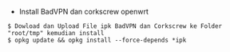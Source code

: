 * Install BadVPN dan corkscrew openwrt
```
$ Dowload dan Upload File ipk BadVPN dan Corkscrew ke Folder "root/tmp" kemudian install
$ opkg update && opkg install --force-depends *ipk
```

